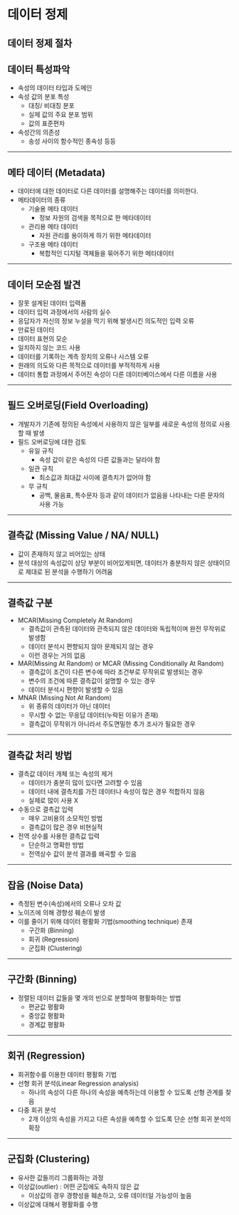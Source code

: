 # 데이터 정제
## 데이터 정제 절차

## 데이터 특성파악
- 속성의 데이터 타입과 도메인
- 속성 값의 분포 특성
  - 대칭/ 비대칭 분포
  - 실제 값의 주요 분포 범위
  - 값의 표준편차
- 속성간의 의존성
  - 송성 사이의 함수적인 종속성 등등
<hr>

## 메타 데이터 (Metadata)
- 데이터에 대한 데이터로 다른 데이터를 설명해주는 데이터를 의미한다.
- 메타데이터의 종류
  - 기술용 메타 데이터
    - 정보 자원의 검색을 목적으로 한 메타데이터
  - 관리용 메타 데이터
    - 자원 관리를 용이하게 하기 위한 메타데이터
  - 구조용 메타 데이터
    - 복합적인 디지털 객체들을 묶어주기 위한 메타데이터
<hr>

## 데이터 모순점 발견
- 잘못 설계된 데이터 입력폼
- 데이터 입력 과정에서의 사람의 실수
- 응답자가 자신의 정보 누설을 막기 위해 발생시킨 의도적인 입력 오류
- 만료된 데이터
- 데이터 표현의 모순
- 일치하지 않는 코드 사용
- 데이터를 기록하는 계측 장치의 오류나 시스템 오류
- 원래의 의도와 다른 목적으로 데이터를 부적적하게 사용
- 데이터 통합 과정에서 주어진 속성이 다른 데이터베이스에서 다른 이름을 사용
<hr>

## 필드 오버로딩(Field Overloading)
- 개발자가 기존에 정의된 속성에서 사용하지 않은 일부를 새로운 속성의 정의로 사용할 때 발생
- 필드 오버로딩에 대한 검토 
  - 유일 규칙
    - 속성 값이 같은 속성의 다른 값들과는 달라야 함
  - 일관 규칙
    - 최소값과 최대값 사이에 결측치가 없어야 함
  - 무 규칙
    - 공백, 물음표, 특수문자 등과 같이 데이터가 없음을 나타내는 다른 문자의 사용 가능
<hr>

## 결측값 (Missing Value / NA/ NULL)
- 값이 존재하지 않고 비어있는 상태
- 분석 대상의 속성값이 상당 부분이 비어있게되면, 데이터가 충분하지 않은 상태이므로 제대로 된 분석을 수행하기 어려움
<hr>

## 결측값 구분
- MCAR(Missing Completely At Random)
  - 결측값이 관측된 데이터와 관측되지 않은 데이터와 독립적이며 완전 무작위로 발생함
  - 데이터 분석시 편향되지 않아 문제되지 않는 경우
  - 이런 경우는 거의 없음
- MAR(Missing At Random) or MCAR (Missing Conditionally At Random)
  - 결측값이 조건이 다른 변수에 따라 조건부로 무작위로 발생되는 경우
  - 변수의 조건에 따른 결측값이 설명할 수 있는 경우
  - 데이터 분석시 편향이 발생할 수 있음
- MNAR (Missing Not At Random)
  - 위 종류의 데이터가 아닌 데이터
  - 무시할 수 없는 무응답 데이터(누락된 이유가 존재)
  - 결측값이 무작위가 아니라서 주도면밀한 추가 조사가 필요한 경우
<hr>

## 결측값 처리 방법
- 결측값 데이터 개체 또는 속성의 제거
  - 데이터가 충분히 많이 있다면 고려할 수 있음
  - 데이터 내에 결측치를 가진 데이터나 속성이 많은 경우 적합하지 않음
  - 실제로 많이 사용 X
- 수동으로 결측값 입력
  - 매우 고비용의 소모적인 방법
  - 결측값이 많은 경우 비현실적
- 전역 상수를 사용한 결측값 입력
  - 단순하고 명확한 방법
  - 전역상수 값이 분석 결과를 왜곡할 수 있음
<hr>

## 잡음 (Noise Data)
- 측정된 변수(속성)에서의 오류나 오차 값
- 노이즈에 의해 경향성 훼손이 발생
- 이를 줄이기 위해 데이터 평활화 기법(smoothing technique) 존재
  - 구간화 (Binning)
  - 회귀 (Regression)
  - 군집화 (Clustering)
<hr>

## 구간화 (Binning)
- 정렬된 데이터 값들을 몇 개의 빈으로 분할하여 평활화하는 방법
  - 편균값 평활화
  - 중앙값 평활화
  - 경계값 평활화
<hr>

## 회귀 (Regression)
- 회귀함수를 이용한 데이터 평활화 기법
- 선형 회귀 분석(Linear Regression analysis)
  - 하나의 속성이 다른 하나의 속성을 예측하는데 이용할 수 있도록 선형 관계를 찾음
- 다중 회귀 분석
  - 2개 이상의 속성을 가지고 다른 속성을 예측할 수 있도록 단순 선형 회귀 분석의 확장

<hr>

## 군집화 (Clustering)
- 유사한 값들끼리 그룹화하는 과정
- 이상값(outlier) : 어떤 군집에도 속하지 않은 값
  - 이상값의 경우 경향성을 훼손하고, 오류 데이터일 가능성이 높음
- 이상값에 대해서 평활화를 수행
